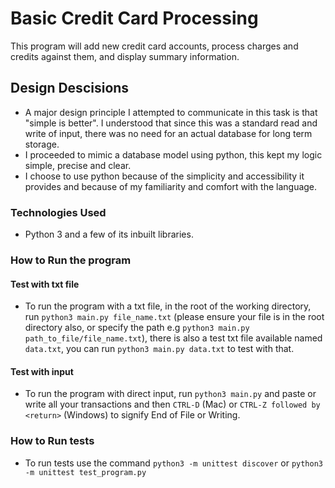 # Basic Credit Card Processing
This program will add new credit card accounts, process charges and credits against them, and display summary information.

## Design Descisions
- A major design principle I attempted to communicate in this task is that "simple is better". I understood that since this was a standard read and write of input, there was no need for an actual database for long term storage. 
- I proceeded to mimic a database model using python, this kept my logic simple, precise and clear.
- I choose to use python because of the simplicity and accessibility it provides and because of my familiarity and comfort with the language.
### Technologies Used
- Python 3 and a few of its inbuilt libraries.

### How to Run the program
#### Test with txt file
- To run the program with a txt file, in the root of the working directory, run `python3 main.py file_name.txt` (please ensure your file is in the root directory also, or specify the path e.g `python3 main.py  path_to_file/file_name.txt`), there is also a test txt file available named `data.txt`, you can run `python3 main.py data.txt` to test with that.
#### Test with input
- To run the program with direct input, run `python3 main.py` and paste or write all your transactions and then `CTRL-D` (Mac) or `CTRL-Z followed by <return>` (Windows) to signify End of File or Writing. 

### How to Run tests
- To run tests use the command `python3 -m unittest discover` or `python3 -m unittest test_program.py`